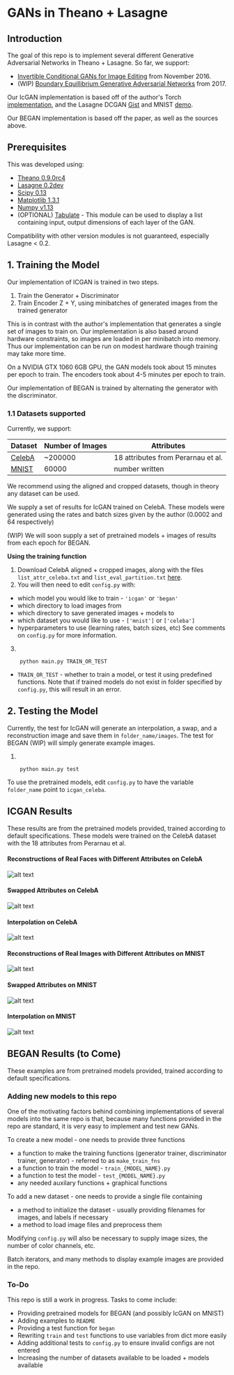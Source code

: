 # GANs in Theano + Lasagne

## Introduction

The goal of this repo is to implement several different Generative Adversarial Networks in Theano + Lasagne. So far, we support:

* [Invertible Conditional GANs for Image Editing](https://arxiv.org/abs/1611.06355) from November 2016. 
* (WIP) [Boundary Equillibrium Generative Adversarial Networks](https://arxiv.org/abs/1703.10717) from 2017.

Our IcGAN implementation is based off of the author's Torch [implementation](https://github.com/Guim3/IcGAN), and the Lasagne DCGAN [Gist](https://gist.github.com/f0k/738fa2eedd9666b78404ed1751336f56) and MNIST [demo](https://github.com/Lasagne/Lasagne/blob/master/examples/mnist.py).

Our BEGAN implementation is based off the paper, as well as the sources above.

## Prerequisites

This was developed using:

* [Theano 0.9.0rc4](https://github.com/Theano/Theano)
* [Lasagne 0.2dev](https://github.com/Lasagne/Lasagne)
* [Scipy 0.13](https://www.scipy.org)
* [Matplotlib 1.3.1](https://github.com/matplotlib/matplotlib)
* [Numpy v1.13](https://github.com/numpy/numpy)
* (OPTIONAL) [Tabulate](https://pypi.python.org/pypi/tabulate) - This module can be used to display a list containing input, output dimensions of each layer of the GAN. 

Compatibility with other version modules is not guaranteed, especially Lasagne < 0.2.

## 1. Training the Model

Our implementation of ICGAN is trained in two steps.
1. Train the Generator + Discriminator
2. Train Encoder Z + Y, using minibatches of generated images from the trained generator

This is in contrast with the author's implementation that generates a single set of images to train on. Our implementation is also based around hardware constraints, so images are loaded in per minibatch into memory. Thus our implementation can be run on modest hardware though training may take more time.

On a NVIDIA GTX 1060 6GB GPU, the GAN models took about 15 minutes per epoch to train. The encoders took about 4-5 minutes per epoch to train. 

Our implementation of BEGAN is trained by alternating the generator with the discriminator.

### 1.1 Datasets supported

Currently, we support:

Dataset | Number of Images | Attributes|
--- | --- | --- |
[CelebA](http://mmlab.ie.cuhk.edu.hk/projects/CelebA.html) | ~200000 | 18 attributes from Perarnau et al. |
[MNIST](http://yann.lecun.com/exdb/mnist/) | 60000 | number written |

We recommend using the aligned and cropped datasets, though in theory any dataset can be used. 

We supply a set of results for IcGAN trained on CelebA. These models were generated using the rates and batch sizes given by the author (0.0002 and 64 respectively)

(WIP) We will soon supply a set of pretrained models + images of results from each epoch for BEGAN.

**Using the training function**

1. Download CelebA aligned + cropped images, along with the files `list_attr_celeba.txt` and `list_eval_partition.txt` [here](http://mmlab.ie.cuhk.edu.hk/projects/CelebA.html). 
2. You will then need to edit `config.py` with:
  + which model you would like to train - `'icgan'` or `'began'`
  + which directory to load images from
  + which directory to save generated images + models to
  + which dataset you would like to use - `['mnist']` or `['celeba']`
  + hyperparameters to use (learning rates, batch sizes, etc)
 See comments on `config.py` for more information.
3. 
``` 
	python main.py TRAIN_OR_TEST
```

* `TRAIN_OR_TEST` - whether to train a model, or test it using predefined functions. Note that if trained models do not exist in folder specified by `config.py`, this will result in an error.

## 2. Testing the Model

Currently, the test for IcGAN will generate an interpolation, a swap, and a reconstruction image and save them in `folder_name/images`. The test for BEGAN (WIP) will simply generate example images.

1.
``` 
	python main.py test
```

To use the pretrained models, edit `config.py` to have the variable `folder_name` point to `icgan_celeba`.

## ICGAN Results

These results are from the pretrained models provided, trained according to default specifications. These models were trained on the CelebA dataset with the 18 attributes from Perarnau et al. 

#### Reconstructions of Real Faces with Different Attributes on CelebA

![alt text](icgan_celeba/images/reconstructions.png "Reconstructions")

#### Swapped Attributes on CelebA

![alt text](icgan_celeba/images/swapped.png "Swapped")

#### Interpolation on CelebA

![alt text](icgan_celeba/images/interpolation.png "Interpolation")

#### Reconstructions of Real Images with Different Attributes on MNIST

![alt text](icgan_mnist/images/reconstructions.png "Reconstructions on MNIST")

#### Swapped Attributes on MNIST

![alt text](icgan_mnist/images/swapped.png "Swapped on MNIST")

#### Interpolation on MNIST

![alt text](icgan_mnist/images/interpolation.png "Interpolation on MNIST")

## BEGAN Results (to Come)

These examples are from pretrained models provided, trained according to default specifications.

### Adding new models to this repo

One of the motivating factors behind combining implementations of several models into the same repo is that, because many functions provided in the repo are standard, it is very easy to implement and test new GANs.

To create a new model - one needs to provide three functions
* a function to make the training functions (generator trainer, discriminator trainer, generator) - referred to as `make_train_fns`
* a function to train the model - `train_{MODEL_NAME}.py`
* a function to test the model - `test_{MODEL_NAME}.py`
* any needed auxilary functions + graphical functions

To add a new dataset - one needs to provide a single file containing
* a method to initialize the dataset - usually providing filenames for images, and labels if necessary
* a method to load image files and preprocess them

Modifying `config.py` will also be necessary to supply image sizes, the number of color channels, etc.

Batch iterators, and many methods to display example images are provided in the repo. 

### To-Do

This repo is still a work in progress. Tasks to come include:
* Providing pretrained models for BEGAN (and possibly IcGAN on MNIST)
* Adding examples to `README`
* Providing a test function for `began`
* Rewriting `train` and `test` functions to use variables from dict more easily
* Adding additional tests to `config.py` to ensure invalid configs are not entered
* Increasing the number of datasets available to be loaded + models available
